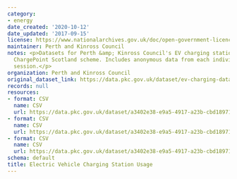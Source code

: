 ```yaml
---
category:
- energy
date_created: '2020-10-12'
date_updated: '2017-09-15'
license: https://www.nationalarchives.gov.uk/doc/open-government-licence/version/3/
maintainer: Perth and Kinross Council
notes: <p>Datasets for Perth &amp; Kinross Council's EV charging stations under the
  ChargePoint Scotland scheme. Includes anonymous data from each individual charging
  session.</p>
organization: Perth and Kinross Council
original_dataset_link: https://data.pkc.gov.uk/dataset/ev-charging-data
records: null
resources:
- format: CSV
  name: CSV
  url: https://data.pkc.gov.uk/dataset/a3402e38-e9a5-4917-a23b-cbd18971754d/resource/d0bc0302-90e5-4f8c-bc2e-b54e648b88b6/download/electricvehiclechargecorrected.csv
- format: CSV
  name: CSV
  url: https://data.pkc.gov.uk/dataset/a3402e38-e9a5-4917-a23b-cbd18971754d/resource/f5f95c50-2ca1-436d-bd6e-1c5f8317ac9b/download/sept17toaug18standardisedcorrected.csv
- format: CSV
  name: CSV
  url: https://data.pkc.gov.uk/dataset/a3402e38-e9a5-4917-a23b-cbd18971754d/resource/845fe22f-19f4-499b-b8bc-8812a763e660/download/sept18toaug19standardisedcorrected.csv
schema: default
title: Electric Vehicle Charging Station Usage
---
```

